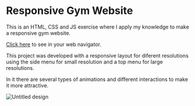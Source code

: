 # Responsive Gym Website

This is an HTML, CSS and JS exercise where I apply my knowledge to make a responsive gym website.

[Click here](https://jefersonziro.github.io/rgw/) to see in your web navigator.

This project was developed with a responsive layout for diferent resolutions using the side menu for small resolution and a top menu for large resolutions.

In it there are several types of animations and different interactions to make it more attractive.

![Untitled design](https://user-images.githubusercontent.com/60409499/224257986-cc283080-e36c-4286-939d-840c9ad18351.jpg)

